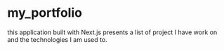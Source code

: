 # my_portfolio
this application built with Next.js presents a list of project I have work on and the technologies I am used to.

